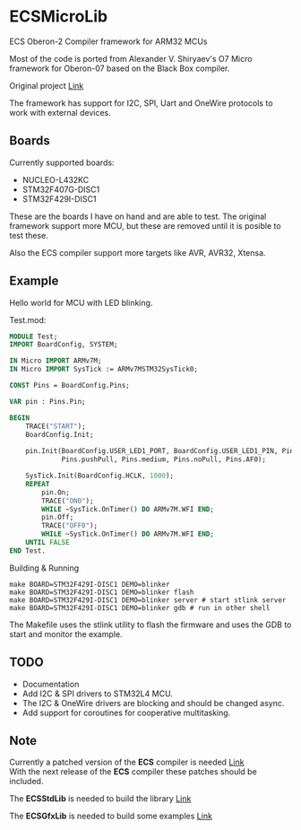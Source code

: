 # ECSMicroLib
ECS Oberon-2 Compiler framework for ARM32 MCUs

Most of the code is ported from Alexander V. Shiryaev's O7 Micro framework for Oberon-07
based on the Black Box compiler.

Original project [Link](https://github.com/aixp/O7)

The framework has support for I2C, SPI, Uart and OneWire protocols to
work with external devices.

## Boards

Currently supported boards:

* NUCLEO-L432KC
* STM32F407G-DISC1
* STM32F429I-DISC1

These are the boards I have on hand and are able to test.
The original framework support more MCU, but these are
removed until it is posible to test these.

Also the ECS compiler support more targets like AVR, AVR32, Xtensa.

## Example

Hello world for MCU with LED blinking.

Test.mod:

```modula-2
MODULE Test;
IMPORT BoardConfig, SYSTEM;

IN Micro IMPORT ARMv7M;
IN Micro IMPORT SysTick := ARMv7MSTM32SysTick0;

CONST Pins = BoardConfig.Pins;

VAR pin : Pins.Pin;

BEGIN
	TRACE("START");
    BoardConfig.Init;
    
    pin.Init(BoardConfig.USER_LED1_PORT, BoardConfig.USER_LED1_PIN, Pins.output,
             Pins.pushPull, Pins.medium, Pins.noPull, Pins.AF0);

    SysTick.Init(BoardConfig.HCLK, 1000);
    REPEAT
        pin.On;
        TRACE("ON0");
        WHILE ~SysTick.OnTimer() DO ARMv7M.WFI END;
        pin.Off;
        TRACE("OFF0");
        WHILE ~SysTick.OnTimer() DO ARMv7M.WFI END;
    UNTIL FALSE
END Test.
```

Building & Running

```
make BOARD=STM32F429I-DISC1 DEMO=blinker
make BOARD=STM32F429I-DISC1 DEMO=blinker flash
make BOARD=STM32F429I-DISC1 DEMO=blinker server # start stlink server
make BOARD=STM32F429I-DISC1 DEMO=blinker gdb # run in other shell
```

The Makefile uses the stlink utility to flash the firmware and uses the
GDB to start and monitor the example.

## TODO

* Documentation
* Add I2C & SPI drivers to STM32L4 MCU.
* The I2C & OneWire drivers are blocking and should be changed async.
* Add support for coroutines for cooperative multitasking.

## Note

Currently a patched version of the **ECS** compiler is needed [Link](https://github.com/tenko/ECS)  
With the next release of the **ECS** compiler these patches should be included.

The **ECSStdLib** is needed to build the library [Link](https://github.com/tenko/ECSStdLib)

The **ECSGfxLib** is needed to build some examples [Link](https://github.com/tenko/ECSGfxLib)